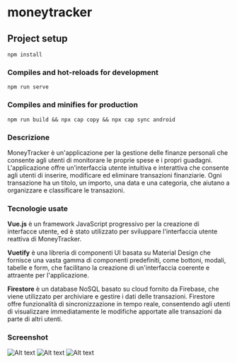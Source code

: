 # moneytracker

## Project setup
```
npm install
```

### Compiles and hot-reloads for development
```
npm run serve
```

### Compiles and minifies for production
```
npm run build && npx cap copy && npx cap sync android
```

### Descrizione
MoneyTracker è un'applicazione per la gestione delle finanze personali che consente agli utenti di monitorare le proprie spese e i propri guadagni. L'applicazione offre un'interfaccia utente intuitiva e interattiva che consente agli utenti di inserire, modificare ed eliminare transazioni finanziarie. Ogni transazione ha un titolo, un importo, una data e una categoria, che aiutano a organizzare e classificare le transazioni.
### Tecnologie usate
**Vue.js** è un framework JavaScript progressivo per la creazione di interfacce utente, ed è stato utilizzato per sviluppare l'interfaccia utente reattiva di MoneyTracker. 

**Vuetify** è una libreria di componenti UI basata su Material Design che fornisce una vasta gamma di componenti predefiniti, come bottoni, modali, tabelle e form, che facilitano la creazione di un'interfaccia coerente e attraente per l'applicazione.

**Firestore** è un database NoSQL basato su cloud fornito da Firebase, che viene utilizzato per archiviare e gestire i dati delle transazioni. Firestore offre funzionalità di sincronizzazione in tempo reale, consentendo agli utenti di visualizzare immediatamente le modifiche apportate alle transazioni da parte di altri utenti.
### Screenshot
![Alt text](https://i.ibb.co/kDPb6H2/Screenshot-20230718-222110.png "Home")
![Alt text](https://i.ibb.co/X80GkTF/Screenshot-20230718-222223.png "Add")
![Alt text](https://i.ibb.co/QNv1cBz/Screenshot-20230718-222237.png "Settings")
